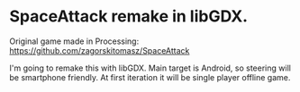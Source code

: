 # SpaceAttack remake in libGDX. 

Original game made in Processing: https://github.com/zagorskitomasz/SpaceAttack 

I'm going to remake this with libGDX. Main target is Android, so steering will be smartphone friendly. At first iteration it will be single player offline game. 
